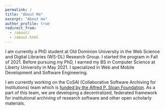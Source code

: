 ```yaml
---
permalink: /
title: "About Me"
excerpt: "About me"
author_profile: true
redirect_from: 
  - /about/
  - /about.html
---
```


I am currently a PhD student at Old Dominion University in the Web Science and Digital Libraries (WS-DL) Research Group. I started the program in Fall of 2021. Before pursuing my PhD, I earned my BS in Computer Science at Liberty University in May 2021. I specialized in Web and Mobile Development and Software Engineering. 

I am currently working on the CoSAI (Collaborative Software Archiving for Institutions) team which is [funded by the Alfred P. Sloan Foundation](https://sloan.org/grant-detail/9628). As a part of this team, we are developing a decentralized, federated framework for institutional archiving of research software and other open scholarly materials. 


